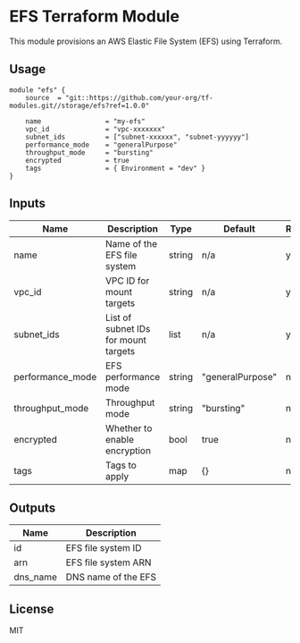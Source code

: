 # EFS Terraform Module

This module provisions an AWS Elastic File System (EFS) using Terraform.

## Usage

```hcl
module "efs" {
    source  = "git::https://github.com/your-org/tf-modules.git//storage/efs?ref=1.0.0"

    name                = "my-efs"
    vpc_id              = "vpc-xxxxxxx"
    subnet_ids          = ["subnet-xxxxxx", "subnet-yyyyyy"]
    performance_mode    = "generalPurpose"
    throughput_mode     = "bursting"
    encrypted           = true
    tags                = { Environment = "dev" }
}
```

## Inputs

| Name              | Description                          | Type     | Default     | Required |
|-------------------|--------------------------------------|----------|-------------|----------|
| name              | Name of the EFS file system          | string   | n/a         | yes      |
| vpc_id            | VPC ID for mount targets             | string   | n/a         | yes      |
| subnet_ids        | List of subnet IDs for mount targets | list     | n/a         | yes      |
| performance_mode  | EFS performance mode                 | string   | "generalPurpose" | no   |
| throughput_mode   | Throughput mode                      | string   | "bursting"  | no       |
| encrypted         | Whether to enable encryption         | bool     | true        | no       |
| tags              | Tags to apply                        | map      | {}          | no       |

## Outputs

| Name              | Description                          |
|-------------------|--------------------------------------|
| id                | EFS file system ID                   |
| arn               | EFS file system ARN                  |
| dns_name          | DNS name of the EFS                  |

## License

MIT